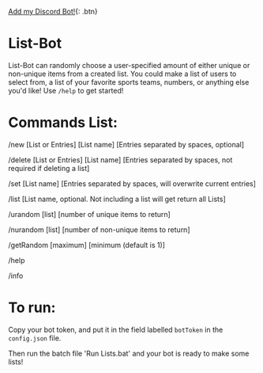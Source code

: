 [Add my Discord Bot!](https://discord.com/api/oauth2/authorize?client_id=678422329759367178&permissions=84992&scope=bot){: .btn}

# List-Bot
List-Bot can randomly choose a user-specified amount of either unique or non-unique 
items from a created list. You could make a list of users to select from, a list of 
your favorite sports teams, numbers, or anything else you'd like! Use `/help` to get started!

# Commands List:
/new [List or Entries] [List name] [Entries separated by spaces, optional]

/delete [List or Entries] [List name] [Entries separated by spaces, not required if deleting a list]

/set [List name] [Entries separated by spaces, will overwrite current entries]

/list [List name, optional. Not including a list will get return all Lists]

/urandom [list] [number of unique items to return]

/nurandom [list] [number of non-unique items to return]

/getRandom [maximum] [minimum (default is 1)]

/help

/info

# To run:
Copy your bot token, and put it in the field labelled `botToken` in the `config.json` file.

Then run the batch file 'Run Lists.bat' and your bot is ready to make some lists!
